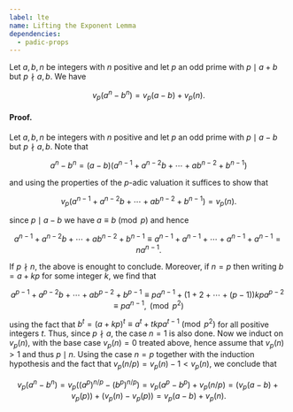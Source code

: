 ```yaml
---
label: lte
name: Lifting the Exponent Lemma
dependencies:
  - padic-props
---
```


Let $a,b,n$ be integers with $n$ positive and let $p$ an odd prime with $p\mid a+b$ but $p\nmid a,b$. We have

$$v_p(a^n - b^n) = v_p(a-b) + v_p(n).$$


#### Proof.
Let $a,b,n$ be integers with $n$ positive and let $p$ an odd prime with $p\mid a-b$ but $p\nmid a,b$. Note that

$$a^n - b^n = (a-b)(a^{n-1}+a^{n-2}b+\cdots + ab^{n-2}+b^{n-1})$$

and using the properties of the $p$-adic valuation it suffices to show that

$$v_p(a^{n-1}+a^{n-2}b+\cdots + ab^{n-2}+b^{n-1}) = v_p(n).$$

since $p\mid a-b$ we have $a\equiv b\pmod{p}$ and hence

$$a^{n-1}+a^{n-2}b+\cdots + ab^{n-2}+b^{n-1} \equiv a^{n-1}+a^{n-1}+\cdots + a^{n-1}+a^{n-1} = na^{n-1}.$$

If $p\nmid n$, the above is enought to conclude. Moreover, if $n=p$ then writing $b = a + kp$ for some integer $k$, we find that

$$a^{p-1}+a^{p-2}b+\cdots + ab^{p-2}+b^{p-1} \equiv pa^{n-1} + (1+2+\cdots + (p-1))kpa^{p-2} \equiv pa^{n-1},\pmod{p^2}$$

using the fact that $b^t = (a + kp)^t \equiv a^t + tkp a^{t-1}\pmod{p^2}$ for all positive integers $t$. Thus, since $p\nmid a$, the case $n=1$ is also done. Now we induct on $v_p(n)$, with the base case $v_p(n) = 0$ treated above, hence assume that $v_p(n) > 1$ and thus $p\mid n$. Using the case $n=p$ together with the induction hypothesis and the fact that $v_p(n/p) = v_p(n)-1 < v_p(n)$, we conclude that

$$v_p(a^n-b^n) = v_p((a^p)^{n/p} - (b^p)^{n/p}) = v_p(a^p-b^p) + v_p(n/p) = (v_p(a-b) + v_p(p)) + (v_p(n) - v_p(p)) = v_p(a-b)+v_p(n).$$
